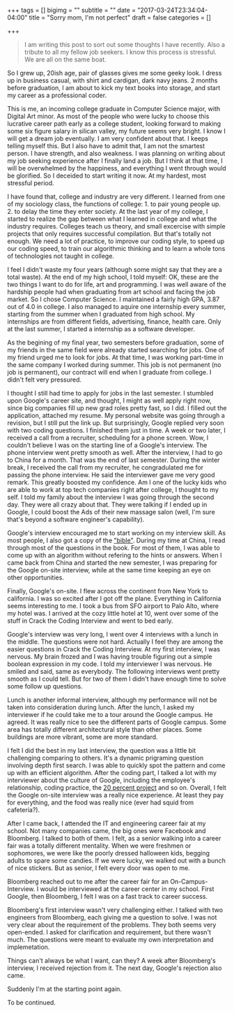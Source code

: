 +++
tags = []
bigimg = ""
subtitle = ""
date = "2017-03-24T23:34:04-04:00"
title = "Sorry mom, I'm not perfect"
draft = false
categories = []

+++


> I am writing this post to sort out some thoughts I have recently. Also a tribute to all my fellow job seekers. I know this process is stressful. We are all on the same boat.

So I grew up, 20ish age, pair of glasses gives me some geeky look. I dress up in business casual, with shirt and cardigan, dark navy jeans. 2 months before graduation, I am about to kick my text books into storage, and start my career as a professional coder.

This is me, an incoming college graduate in Computer Science major, with Digital Art minor. As most of the people who were lucky to choose this lucrative career path early as a college student, looking forward to making some six figure salary in silican valley, my future seems very bright. I know I will get a dream job eventually. I am very confident about that. I keeps telling myself this. But I also have to admit that, I am not the smartest person. I have strength, and also weakness. I was planning on writing about my job seeking experience after I finally land a job. But I think at that time, I will be overwhelmed by the happiness, and everything I went through would be glorified. So I deceided to start writing it now. At my hardest, most stressful period.

I have found that, college and industry are very different. I learned from one of my sociology class, the functions of college: 1. to pair young people up. 2. to delay the time they enter society. At the last year of my college, I started to realize the gap between what I learned in college and what the industry requires. Colleges teach us theory, and small excercise with simple projects that only requires successful compilation. But that's totally not enough. We need a lot of practice, to improve our coding style, to speed up our coding speed, to train our algorithmic thinking and to learn a whole tons of technologies not taught in college.

I feel I didn't waste my four years (although some might say that they are a total waste). At the end of my high school, I told myself: OK, these are the two things I want to do for life, art and programming. I was well aware of the hardship people had when graduating from art school and facing the job market. So I chose Computer Science. I maintained a fairly high GPA, 3.87 out of 4.0 in college. I also managed to aquire one internship every summer, starting from the summer when I graduated from high school. My internships are from different fields, advertising, finance, health care. Only at the last summer, I started a internship as a software developer.

As the begining of my final year, two semesters before graduation, some of my friends in the same field were already started searching for jobs. One of my friend urged me to look for jobs. At that time, I was working part-time in the same company I worked during summer. This job is not permanent (no job is permanent), our contract will end when I graduate from college. I didn't felt very pressured.

I thought I still had time to apply for jobs in the last semester. I stumbled upon Google's career site, and thought, I might as well apply right now, since big companies fill up new grad roles pretty fast, so I did. I filled out the application, attached my resume. My personal website was going through a revision, but I still put the link up. But surprisingly, Google replied very soon with two coding questions. I finished them just in time. A week or two later, I received a call from a recruiter, scheduling for a phone screen. Wow, I couldn't believe I was on the starting line of a Google's interview. The phone interview went pretty smooth as well. After the interview, I had to go to China for a month. That was the end of last semester. During the winter break, I received the call from my recruiter, he congradulated me for passing the phone interview. He said the interviewer gave me very good remark. This greatly boosted my confidence. Am I one of the lucky kids who are able to work at top tech companies right after college, I thought to my self. I told my family about the interview I was going through the second day. They were all crazy about that. They were talking if I ended up in Google, I could boost the Ads of their new massage salon (well, I'm sure that's beyond a software engineer's capability).

Google's interview encouraged me to start working on my interview skill. As most people, I also got a copy of the ["bible"](https://www.amazon.com/Cracking-Coding-Interview-Programming-Questions/dp/0984782850/ref=pd_sbs_14_t_0?_encoding=UTF8&psc=1&refRID=53D6E1Z76AFWV7Y0M496). During my time at China, I read through most of the questions in the book. For most of them, I was able to come up with an algorithm without refering to the hints or answers. When I came back from China and started the new semester, I was preparing for the Google on-site interview, while at the same time keeping an eye on other opportunities.

Finally, Google's on-site. I flew across the continent from New York to california. I was so excited after I got off the plane. Everything in California seems interesting to me. I took a bus from SFO airport to Palo Alto, where my hotel was. I arrived at the cozy little hotel at 10, went over some of the stuff in Crack the Coding Interview and went to bed early.

Google's interview was very long, I went over 4 interviews with a lunch in the middle. The questions were not hard. Actually I feel they are among the easier questions in Crack the Coding Interview. At my first interview, I was nervous. My brain frozed and I was having trouble figuring out a simple boolean expression in my code. I told my interviewer I was nervous. He smiled and said, same as everybody. The following interviews went pretty smooth as I could tell. But for two of them I didn't have enough time to solve some follow up questions.

Lunch is another informal interview, although my performance will not be taken into consideration during lunch. After the lunch, I asked my interviewer if he could take me to a tour around the Google campus. He agreed. It was really nice to see the different parts of Google campus. Some area has totally different architectural style than other places. Some buildings are more vibrant, some are more standard.

I felt I did the best in my last interview, the question was a little bit challenging comparing to others. It's a dynamic prigraming question involving depth first search. I was able to quickly spot the pattern and come up with an efficient algorithm. After the coding part, I talked a lot with my interviewer about the culture of Google, including the employee's relationship, coding practice, the [20 percent project](http://www.usatoday.com/story/tech/2015/05/13/google-twenty-percent-time-diversity/27208475/) and so on. Overall, I felt the Google on-site interview was a really nice experience. At least they pay for everything, and the food was really nice (ever had squid from cafeteria?).

After I came back, I attended the IT and engineering career fair at my school. Not many companies came, the big ones were Facebook and Bloomberg. I talked to both of them. I felt, as a senior walking into a career fair was a totally different mentality. When we were freshmen or sophomores, we were like the poorly dressed halloween kids, begging adults to spare some candies. If we were lucky, we walked out with a bunch of nice stickers. But as senior, I felt every door was open to me.

Bloomberg reached out to me after the career fair for an On-Campus-Interview. I would be interviewed at the career center in my school. First Google, then Bloomberg, I felt I was on a fast track to career success.

Bloomberg's first interview wasn't very challenging either. I talked with two engineers from Bloomberg, each giving me a question to solve. I was not very clear about the requirement of the problems. They both seems very open-ended. I asked for clarification and requirement, but there wasn't much. The questions were meant to evaluate my own interpretation and implemetation.

Things can't always be what I want, can they? A week after Bloomberg's interview, I received rejection from it. The next day, Google's rejection also came.

Suddenly I'm at the starting point again.

To be continued.